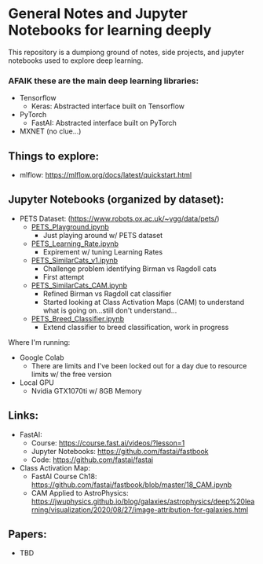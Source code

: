 # General Notes and Jupyter Notebooks for learning deeply

This repository is a dumpiong ground of notes, side projects, and jupyter notebooks used to explore deep learning.

### AFAIK these are the main deep learning libraries:
- Tensorflow
  - Keras: Abstracted interface built on Tensorflow
- PyTorch
  - FastAI: Abstracted interface built on PyTorch
- MXNET (no clue...)

## Things to explore:
- mlflow: https://mlflow.org/docs/latest/quickstart.html

## Jupyter Notebooks (organized by dataset):
- PETS Dataset: (https://www.robots.ox.ac.uk/~vgg/data/pets/)
  - [PETS_Playground.ipynb](https://colab.research.google.com/github/portoforigin/deeplearn/blob/main/fastai/PETS_Playground.ipynb)
    - Just playing around w/ PETS dataset
  - [PETS_Learning_Rate.ipynb](https://colab.research.google.com/github/portoforigin/deeplearn/blob/main/fastai/PETS_Learning_Rate.ipynb)
    - Expirement w/ tuning Learning Rates  
  - [PETS_SimilarCats_v1.ipynb](https://colab.research.google.com/github/portoforigin/deeplearn/blob/main/fastai/PETS_SimilarCats_v1.ipynb)
    - Challenge problem identifying Birman vs Ragdoll cats
    - First attempt
  - [PETS_SimilarCats_CAM.ipynb](https://colab.research.google.com/github/portoforigin/deeplearn/blob/main/fastai/PETS_SimilarCats_CAM.ipynb)
    - Refined Birman vs Ragdoll cat classifier
    - Started looking at Class Activation Maps (CAM) to understand what is going on...still don't understand...
  - [PETS_Breed_Classifier.ipynb](https://colab.research.google.com/github/portoforigin/deeplearn/blob/main/fastai/PETS_Breed_Classifier.ipynb)
    - Extend classifier to breed classification, work in progress

Where I'm running:
- Google Colab
  - There are limits and I've been locked out for a day due to resource limits w/ the free version
- Local GPU
  - Nvidia GTX1070ti w/ 8GB Memory

## Links:
- FastAI:
  - Course: https://course.fast.ai/videos/?lesson=1
  - Jupyter Notebooks: https://github.com/fastai/fastbook
  - Code: https://github.com/fastai/fastai
- Class Activation Map:
  - FastAI Course Ch18: https://github.com/fastai/fastbook/blob/master/18_CAM.ipynb
  - CAM Applied to AstroPhysics: https://jwuphysics.github.io/blog/galaxies/astrophysics/deep%20learning/visualization/2020/08/27/image-attribution-for-galaxies.html

## Papers:
- TBD
